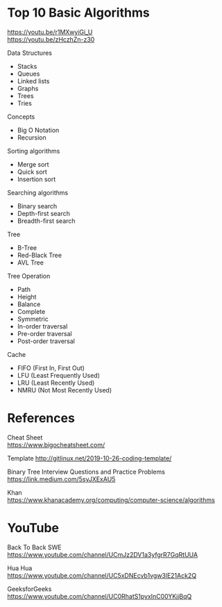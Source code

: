 # Top 10 Basic Algorithms
  
https://youtu.be/r1MXwyiGi_U  
https://youtu.be/zHczhZn-z30  

  
Data Structures  
 - Stacks  
 - Queues  
 - Linked lists  
 - Graphs  
 - Trees  
 - Tries  
  
Concepts  
 - Big O Notation  
 - Recursion  
  
Sorting algorithms  
 - Merge sort  
 - Quick sort  
 - Insertion sort  
  
Searching algorithms  
 - Binary search  
 - Depth-first search  
 - Breadth-first search  
  
Tree  
 - B-Tree
 - Red-Black Tree
 - AVL Tree
  
Tree Operation  
 - Path  
 - Height 
 - Balance  
 - Complete
 - Symmetric  
 - In-order traversal  
 - Pre-order traversal  
 - Post-order traversal  
  
Cache
 - FIFO (First In, First Out)  
 - LFU (Least Frequently Used)  
 - LRU (Least Recently Used)  
 - NMRU (Not Most Recently Used)  
  
  
# References  
  
Cheat Sheet  
https://www.bigocheatsheet.com/  
  
Template
http://gitlinux.net/2019-10-26-coding-template/  
  
Binary Tree Interview Questions and Practice Problems  
https://link.medium.com/5syJXExAU5  
  
Khan  
https://www.khanacademy.org/computing/computer-science/algorithms  
  
  
# YouTube  
  
Back To Back SWE  
https://www.youtube.com/channel/UCmJz2DV1a3yfgrR7GqRtUUA  
  
Hua Hua  
https://www.youtube.com/channel/UC5xDNEcvb1vgw3lE21Ack2Q  
  
GeeksforGeeks  
https://www.youtube.com/channel/UC0RhatS1pyxInC00YKjjBqQ  
